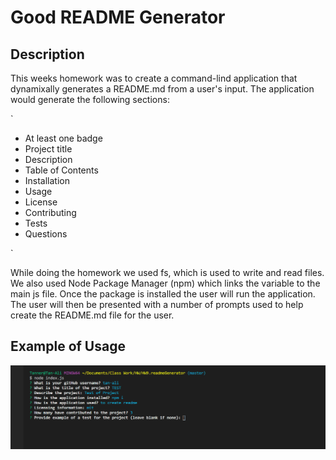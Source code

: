 # Good README Generator

## Description 
This weeks homework was to create a command-lind application that dynamixally generates a README.md from a user's input.  The application would generate the following sections:

`

* At least one badge
* Project title
* Description
* Table of Contents
* Installation
* Usage
* License
* Contributing
* Tests
* Questions

`

While doing the homework we used fs, which is used to write and read files.  We also used Node Package Manager (npm) which links the variable to the main js file.  Once the package is installed the user will run the application.  The user will then be presented with a number of prompts used to help create the README.md file for the user.

## Example of Usage
![example](utils/Example.gif)


  